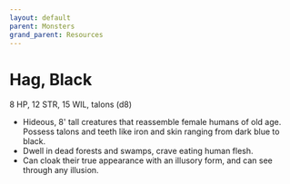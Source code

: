 ```yaml
---
layout: default
parent: Monsters
grand_parent: Resources
---
```


# Hag, Black

8 HP, 12 STR, 15 WIL, talons (d8)

- Hideous, 8' tall creatures that reassemble female humans of old age. Possess talons and teeth like iron and skin ranging from dark blue to black. 
- Dwell in dead forests and swamps, crave eating human flesh.
- Can cloak their true appearance with an illusory form, and can see through any illusion. 


